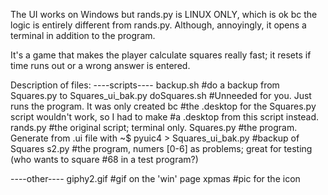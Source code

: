 The UI works on Windows but rands.py is LINUX ONLY, which is ok bc the logic is entirely different from rands.py. Although, annoyingly, it opens a terminal in addition to the program.

It's a game that makes the player calculate squares really fast; it resets if time
runs out or a wrong answer is entered.

Description of files:
----scripts----
backup.sh
#do a backup from Squares.py to Squares_ui_bak.py
doSquares.sh
#Unneeded for you. Just runs the program. It was only created bc 
#the .desktop for the Squares.py script wouldn't work, so I had to make
#a .desktop from this script instead.
rands.py 
#the original script; terminal only.
Squares.py
#the program. Generate from .ui file with ~$ pyuic4 <src file> > <target file>
Squares_ui_bak.py
#backup of Squares
s2.py
#the program, numers [0-6] as problems; great for testing (who wants to square
#68 in a test program?)

----other----
giphy2.gif
#gif on the 'win' page
xpmas 
#pic for the icon



